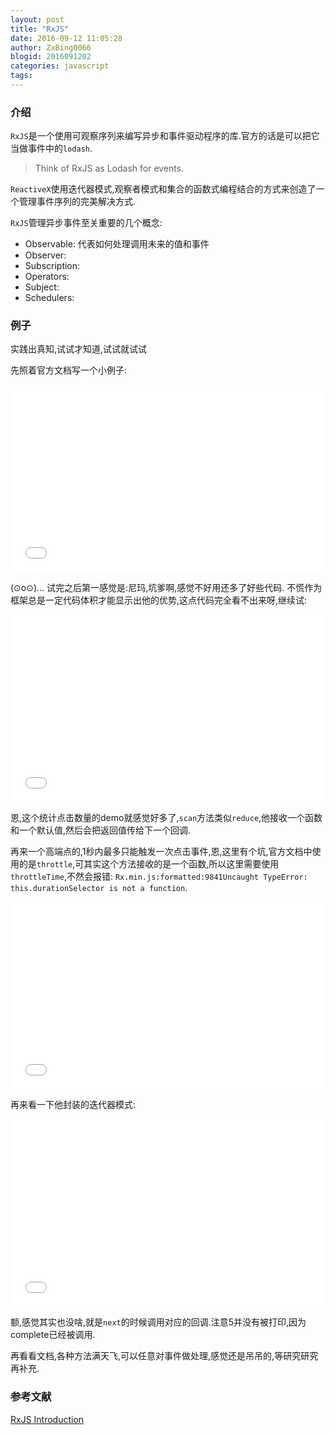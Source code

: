 ```yaml
---
layout: post
title: "RxJS"
date: 2016-09-12 11:05:28
author: ZxBing0066
blogid: 2016091202
categories: javascript
tags: 
---
```


### 介绍

`RxJS`是一个使用可观察序列来编写异步和事件驱动程序的库.官方的话是可以把它当做事件中的`lodash`.

> Think of RxJS as Lodash for events.

`ReactiveX`使用迭代器模式,观察者模式和集合的函数式编程结合的方式来创造了一个管理事件序列的完美解决方式.

`RxJS`管理异步事件至关重要的几个概念:

  * Observable: 代表如何处理调用未来的值和事件
  * Observer: 
  * Subscription: 
  * Operators: 
  * Subject: 
  * Schedulers: 

### 例子

实践出真知,试试才知道,试试就试试

先照着官方文档写一个小例子:

<iframe width="100%" height="300" src="//jsfiddle.net/ZxBing0066/90y465xj/1/embedded/js,html,result/dark/" allowfullscreen="allowfullscreen" frameborder="0"></iframe>

(⊙o⊙)… 试完之后第一感觉是:尼玛,坑爹啊,感觉不好用还多了好些代码. 不慌作为框架总是一定代码体积才能显示出他的优势,这点代码完全看不出来呀,继续试:

<iframe width="100%" height="300" src="//jsfiddle.net/ZxBing0066/90y465xj/2/embedded/js,html,result/dark/" allowfullscreen="allowfullscreen" frameborder="0"></iframe>

恩,这个统计点击数量的demo就感觉好多了,`scan`方法类似`reduce`,他接收一个函数和一个默认值,然后会把返回值传给下一个回调.

再来一个高端点的,1秒内最多只能触发一次点击事件,恩,这里有个坑,官方文档中使用的是`throttle`,可其实这个方法接收的是一个函数,所以这里需要使用`throttleTime`,不然会报错: `Rx.min.js:formatted:9841Uncaught TypeError: this.durationSelector is not a function`.

<iframe width="100%" height="300" src="//jsfiddle.net/ZxBing0066/90y465xj/3/embedded/js,html,result/dark/" allowfullscreen="allowfullscreen" frameborder="0"></iframe>

再来看一下他封装的迭代器模式:

<iframe width="100%" height="300" src="//jsfiddle.net/ZxBing0066/90y465xj/4/embedded/js,html,result/dark/" allowfullscreen="allowfullscreen" frameborder="0"></iframe>

额,感觉其实也没啥,就是`next`的时候调用对应的回调.注意5并没有被打印,因为complete已经被调用.

再看看文档,各种方法满天飞,可以任意对事件做处理,感觉还是吊吊的,等研究研究再补充.

### 参考文献

[RxJS Introduction](http://reactivex.io/rxjs/manual/overview.html)